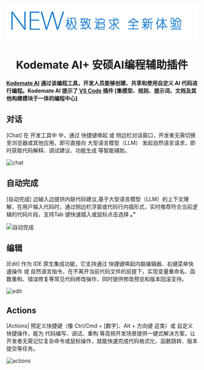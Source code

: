 <div align="center">

![Continue logo](media/readme.png)

</div>

<h1 align="center">Kodemate AI+ 安硕AI编程辅助插件</h1>

<div align="left">

**[Kodemate AI](https://home.amarsoft.com) 通过该编程工具，开发人员能够创建、共享和使用自定义 AI 代码进行编程。Kodemate AI  提示了 [VS Code](https://marketplace.visualstudio.com/) 插件  [集模型、规则、提示词、文档及其他构建模块于一体的编程中心]**

</div>

<div align="left">

<p></p>

## 对话

[Chat]   在 开发工具中 中，通过 快捷键唤起 或 侧边栏对话窗口，开发者无需切换至浏览器或其他应用，即可直接向 大型语言模型（LLM） 发起自然语言请求，即时获取代码解释、调试建议、功能生成 等智能辅助。


![chat](docs/static/img/chat.gif)

## 自动完成

[自动完成] 边输入边提供内联代码建议,基于大型语言模型（LLM）的上下文理解，在用户输入代码时，通过侧边栏浮窗或代码行内插形式，实时推荐符合当前逻辑的代码片段，支持Tab 键快速插入或鼠标点击选择 **。”**

![自动完成](docs/static/img/autocomplete.gif)

## 编辑

[Edit] 作为 IDE 原生集成功能，它支持通过 快捷键唤起内联编辑器、右键菜单快速操作 或 自然语言指令，在不离开当前代码文件的前提下，实现变量重命名、函数重构、错误修复等常见代码修改操作，同时提供修改预览和版本回滚支持。


![edit](docs/static/img/edit.gif)

## Actions

[Actions]  预定义快捷键（像 Ctrl/Cmd + [数字]、Alt + 方向键 这类）或 自定义快捷操作，能为 代码编写、调试、重构 等高频开发场景提供一键式解决方案，让开发者无需记忆复杂命令或鼠标操作，就能快速完成代码格式化、函数跳转、版本提交等任务。

![actions](docs/static/img/actions.gif)

</div>
 
